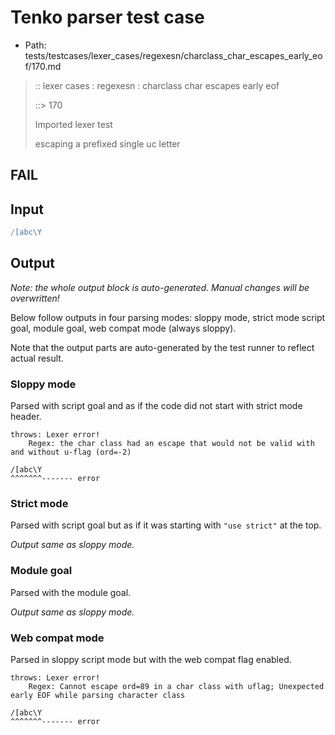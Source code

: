 # Tenko parser test case

- Path: tests/testcases/lexer_cases/regexesn/charclass_char_escapes_early_eof/170.md

> :: lexer cases : regexesn : charclass char escapes early eof
>
> ::> 170
>
> Imported lexer test
>
> escaping a prefixed single uc letter

## FAIL

## Input

`````js
/[abc\Y
`````

## Output

_Note: the whole output block is auto-generated. Manual changes will be overwritten!_

Below follow outputs in four parsing modes: sloppy mode, strict mode script goal, module goal, web compat mode (always sloppy).

Note that the output parts are auto-generated by the test runner to reflect actual result.

### Sloppy mode

Parsed with script goal and as if the code did not start with strict mode header.

`````
throws: Lexer error!
    Regex: the char class had an escape that would not be valid with and without u-flag (ord=-2)

/[abc\Y
^^^^^^^------- error
`````

### Strict mode

Parsed with script goal but as if it was starting with `"use strict"` at the top.

_Output same as sloppy mode._

### Module goal

Parsed with the module goal.

_Output same as sloppy mode._

### Web compat mode

Parsed in sloppy script mode but with the web compat flag enabled.

`````
throws: Lexer error!
    Regex: Cannot escape ord=89 in a char class with uflag; Unexpected early EOF while parsing character class

/[abc\Y
^^^^^^^------- error
`````


